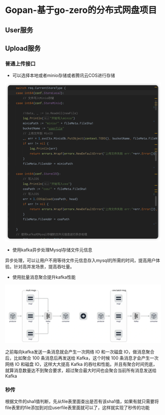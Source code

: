 # Gopan-基于go-zero的分布式网盘项目

## User服务



## Upload服务

### 普通上传接口

- 可以选择本地或者minio存储或者腾讯云COS进行存储

![image-20230708153557534](https://raw.githubusercontent.com/liuxianloveqiqi/Xian-imagehost/main/image/image-20230708153557534.png)

- 使用kafka异步处理Mysql存储文件元信息

异步处理，可以让用户不用等待文件元信息存入mysql的所需的时间，提高用户体验。针对高并发场景，提高吞吐量。

- 使用批量消息聚合提升kafka性能

![image-20230708153904061](https://raw.githubusercontent.com/liuxianloveqiqi/Xian-imagehost/main/image/image-20230708153904061.png)

之前每向kafka发送一条消息就会产生一次网络 IO 和一次磁盘 IO，做消息聚合后，比如聚合 100 条消息后再发送给 Kafka，这个时候 100 条消息才会产生一次网络 IO 和磁盘 IO，这样大大提高 Kafka 的吞吐和性能。并且有聚合时间兜底，就算消息数量达不到聚合要求，超过聚合最大时间也会聚合当前所有消息发送给Kafka

### 秒传

根据文件的sha1值判断，先从file表里面查出是否有该sha1值，如果有就只需要将file表里的file添加到对应userfile表里面就可以了，这样就实现了秒传的功能